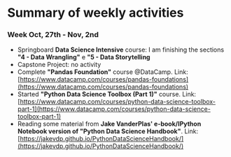 # Summary of weekly activities

### Week Oct, 27th - Nov, 2nd 
* Springboard **Data Science Intensive** course: I am finishing the sections **"4 - Data Wrangling"** e **"5 - Data Storytelling**
* Capstone Project: no activity
* Complete **"Pandas Foundation"** course @DataCamp. Link: [https://www.datacamp.com/courses/pandas-foundations](https://www.datacamp.com/courses/pandas-foundations) 
* Started **"Python Data Science Toolbox (Part 1)"** course. Link: [https://www.datacamp.com/courses/python-data-science-toolbox-part-1](https://www.datacamp.com/courses/python-data-science-toolbox-part-1)
* Reading some material from **Jake VanderPlas' e-book/IPython Notebook version of "Python Data Science Handbook"**. Link: [https://jakevdp.github.io/PythonDataScienceHandbook/](https://jakevdp.github.io/PythonDataScienceHandbook/) 
